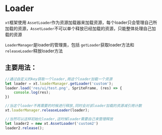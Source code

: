 # Loader

`xt`框架使用 `AssetLoader`作为资源加载器来加载资源，每个loader只会管理自己所加载的资源，`AssetLoader`不可以单个释放已经加载的资源，只能整体处理自己加载的资源

`LoaderManager`是loader的管理类，包括 `getLoader`获取loader方法和 `releaseLoader`释放loader方法

## 主要用法：

```js
//通过自定义的key获取一个loader,用这个loader加载一个资源
let loader = xt.loaderManager.getLoader('custom');
loader.load('res/ui/test.png', SpriteFrame, (res) => {
    console.log(res);
})

//当这个loader不再需要的时候进行释放,同时会对该loader加载的资源减引用计数
xt.loaderManager.releaseLoader(loader);

//当然可以这样初始化loader,这时候loader需要自己来管理释放
let loader2 = new xt.AssetLoader('custom2')
loader2.release();
```
